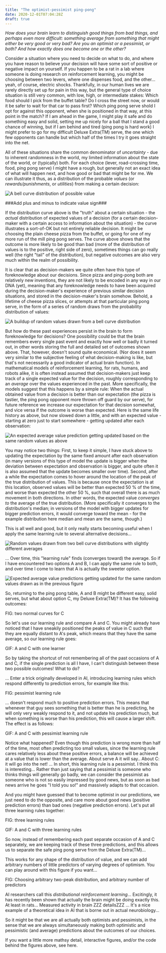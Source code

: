 ```yaml
---
title: "The optimist-pessimist ping-pong"
date: 2020-12-01T07:04:28Z
draft: true
---
```


*How does your brain learn to distinguish good things from bad things, and perhaps even more difficult: something average from something that might either be very good or very bad? Are you an optimist or a pessimist, or both? And how exactly does one become one or the other?*

Consider a situation where you need to decide on what to do, and where you have reason to believe your decision will have some sort of positive or negative impact on yourself. If you happen to be a rat in a lab where someone is doing research on reinforcement learning, you might be choosing between two levers, where one dispenses food, and the other... yeah, of course, electric shocks. Thankfully, in our human lives we are rarely directly set up for pain in this way, but the general type of choice situation is still very common, with low, high, or intermediate stakes: Which food should I pick from the buffet table? Do I cross the street now, or would it be safer to wait for that car to pass first? Which ping pong serve shold I opt for against this opponent, when she is positioned in that way, at this point in the match? If I am ahead in the game, I might play it safe and do something easy and solid, setting me up nicely for a ball that I stand a good chance of winning, but if I am behind and tired (ping pong is hard work) I might prefer to go for my difficult Deluxe Extra(TM) serve, the one which few opponents can handle but which half of the times I try it goes straight into the net.

All of these situations share the common denominator of *uncertainty* - due to inherent randomness in the world, my limited information about the state of the world, or (typically) both. For each choice (lever, road-crossing time, food, ping pong serve) I might have a rough, but generally not an exact idea of what will happen next, and how good or bad that might be for me. We can illustrate it thus, as a distribution of the probable *values* (or *rewards/punishments*, or *utilities*) from making a certain decision:

![A bell curve distribution of possible value](onegaussian.png)

###Add plus and minus to indicate value sign###

If the distribution curve above is the "truth" about a certain situation - the *actual* distribution of expected values of a decision (for a certain decision-maker with a certain access to information about the situation) - the curve illustrates a sort-of-OK but not entirely reliable decision. It might be choosing the plain cheese pizza from the buffet, or going for one of my more run of the mill ping pong serves. The curve above shows that the outcome is more likely to be good than bad (more of the distribution of values is to the positive, right side of zero), sometimes things can go really well (the right "tail" of the distribution), but negative outcomes are also very much within the realm of possibility. 

It is clear that as decision-makers we quite often have this type of foreknowledge about our decisions. Since pizza and ping-pong both are relatively new inventions, they are not likely to be encoded in any way in our DNA (yet), meaning that any foreknowledge needs to have been acquired during the decision-maker's experience of previous similar decision situations, and stored in the decision-maker's brain somehow. Behold, a lifetime of cheese pizza slices, or attempts at that particular ping pong serve, in the form of a series of random draws from the probability distribution of values:

![A buildup of random values drawn from a bell curve distribution](onegaussian.gif)

But how do these past experiences persist in the brain to form foreknowledge for decisions? One possibility could be that the brain remembers every single past event and exactly how well or badly it turned out, in other words storing the full and detailed set of outcomes shown above. That, however, doesn't sound quite economical. (Nor does it seem very similar to the subjective feeling of what decision-making is like, but that's not necessarily a good indicator of actual brain function). In mathematical models of reinforcement learning, for rats, humans, and robots alike, it is often instead assumed that decision-makers just keep track of a single expected value for the decision, roughly corresponding to an *average* over the values experienced in the past. More specifically, the models suggest that this happens by a simple rule: When the actual obtained value from a decision is better than our expectation (the pizza is tastier, the ping pong opponent more thrown off guard by our serve), for future reference we increase our expectation for that decision somewhat, and vice versa if the outcome is worse than expected. Here is the same life history as above, but now slowed down a little, and with an expected value - starting at zero just to start somewhere - getting updated after each observation:

![An expected average value prediction getting updated based on the same random values as above](onegaussian_oneestimator.gif)

You may notice two things: First, to keep it simple, I have stuck above to updating the expectation by the same fixed amount after each observation (in many versions of this type of model the update is bigger when the deviation between expectation and observation is bigger, and quite often it is also assumed that the update becomes smaller over time). Second, after a while the expectation comes to hover around the location of the peak of the true distribution of values. This is because once the expectation is at this location, observed values will be better than expected 50 % of the time, and worse than expected the other 50 %, such that overall there is as much movement in both directions. In other words, the expected value *converges to* the average of the true distribution. (More specifically it converges to the distribution's median; in versions of the model with bigger updates for bigger prediction errors, it would converge toward the mean - for the example distribution here median and mean are the same, though.)

This is all well and good, but it only really starts becoming useful when I apply the same learning rule to several alternative decisions...

![Random values drawn from two bell curve distributions with slightly different averages](twogaussians.png)

... Over time, this "learning rule" finds (converges toward) the average. So if I have encountered two options A and B, I can apply the same rule to both, and over time I come to learn that A is actually the sweeter option.

![Expected average value predictions getting updated for the same random values drawn as in the previous figure](twogaussians_oneestimator.gif)

So, returning to the ping pong table, A and B might be different easy, solid serves, but what about option C, my Deluxe Extra(TM)? It has the following outcomes:

FIG: two normal curves for C

So let's use our learning rule and compare A and C. You might already have noticed that I have sneakily positioned the peaks of value in C such that they are equally distant to A's peak, which means that they have the same average, so our learning rule goes:

GIF: A and C with one learner

So by taking the shortcut of not remembering all of the past occasions of A and C, if the single prediction is all I have, I can't distinguish between these two possible outcomes! What to do?

... Enter a trick originally developed in AI, introducing learning rules which respond differently to prediction errors, for example like this:

FIG: pessimist learning rule

... doesn't respond much to positive prediction errors. This means that whenever that guy sees something that is better than he is predicting, he will only very weakly respond to it, and not update his prediction much, but when something is worse than his prediction, this will cause a larger shift. The effect is as follows:

GIF: A and C with pessimist learning rule

Notice what happened? Even though this prediction is wrong more than half of the time, most often predicting too small values, since the learning rule cares relatively less about these positive errors, a balance will be achieved at a value that is lower than the average. About serve A it will say.. About C: it will go into the net! ... In short, this learning rule is a pessimist. I think this is interesting... Rather than just saying that a pessimist is someone who thinks things will generally go badly, we can consider the pessimist as someone who is not so easily impressed by good news, but as soon as bad news arrive he goes "I told you so!" and massively adapts to that occasion.

And you might have guessed that to become optimist in our predictions, we just need to do the opposite, and care more about good news (positive prediction errors) than bad ones (negative prediction errors). Let's put all three learning rules together:

FIG: three learning rules

GIF: A and C with three learning rules

So now, instead of remembering each past separate occasion of A and C separately, we are keeping track of these three predictions, and this allows us to separate the safe ping pong serve from the Deluxe Extra(TM)... 

This works for any shape of the distribution of value, and we can add arbitrary numbers of little predictors of varying degrees of optimism. You can play around with this figure if you want...

FIG: Choosing arbitrary two-peak distribution, and arbitrary number of predictors

AI researchers call this *distributional reinforcement learning*... Excitingly, it has recently been shown that actually the brain might be doing exactly this. At least in rats... Measured activity in brain ZZZ detailsZZZ ... It's a nice example of a theoretical idea in AI that is borne out in actual neurobiology... 

So it might be that we are all actually both optimists and pessimists, in the sense that we are always simultaneously making both optimistic and pessimistic (and average) predictions about the outcomes of our choices.

If you want a little more mathsy detail, interactive figures, and/or the code behind the figures above, see here.


